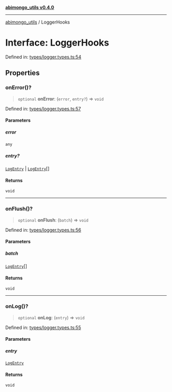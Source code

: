 [**abimongo_utils v0.4.0**](../README.md)

***

[abimongo_utils](../README.md) / LoggerHooks

# Interface: LoggerHooks

Defined in: [types/logger.types.ts:54](https://github.com/NodEm9/abimongo_utils/blob/a65cd6462ac155e030ff8f62ef498bb805490cbf/src/types/logger.types.ts#L54)

## Properties

### onError()?

> `optional` **onError**: (`error`, `entry?`) => `void`

Defined in: [types/logger.types.ts:57](https://github.com/NodEm9/abimongo_utils/blob/a65cd6462ac155e030ff8f62ef498bb805490cbf/src/types/logger.types.ts#L57)

#### Parameters

##### error

`any`

##### entry?

[`LogEntry`](LogEntry.md) | [`LogEntry`](LogEntry.md)[]

#### Returns

`void`

***

### onFlush()?

> `optional` **onFlush**: (`batch`) => `void`

Defined in: [types/logger.types.ts:56](https://github.com/NodEm9/abimongo_utils/blob/a65cd6462ac155e030ff8f62ef498bb805490cbf/src/types/logger.types.ts#L56)

#### Parameters

##### batch

[`LogEntry`](LogEntry.md)[]

#### Returns

`void`

***

### onLog()?

> `optional` **onLog**: (`entry`) => `void`

Defined in: [types/logger.types.ts:55](https://github.com/NodEm9/abimongo_utils/blob/a65cd6462ac155e030ff8f62ef498bb805490cbf/src/types/logger.types.ts#L55)

#### Parameters

##### entry

[`LogEntry`](LogEntry.md)

#### Returns

`void`
